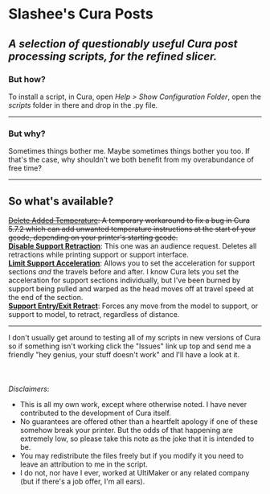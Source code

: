 # Slashee's Cura Posts
## *A selection of questionably useful Cura post processing scripts, for the refined slicer.*
### But how?
To install a script, in Cura, open *Help > Show Configuration Folder*, open the *scripts* folder in there and drop in the .py file.
***
### But why?
Sometimes things bother me. Maybe sometimes things bother you too. If that's the case, why shouldn't we both benefit from my overabundance of free time?
***
## So what's available?
~~[Delete Added Temperature](https://github.com/Slashee-the-Cow/SlasheesCuraPosts/blob/main/DeleteAddedTemperature/DeleteAddedTemperature.zip?raw=true): A temporary workaround to fix a bug in Cura 5.7.2 which can add unwanted temperature instructions at the start of your gcode, depending on your printer's starting gcode.~~  
**[Disable Support Retraction](https://github.com/Slashee-the-Cow/SlasheesCuraPosts/blob/main/DisableSupportRetraction/DisableSupportRetraction.zip?raw=true)**: This one was an audience request. Deletes all retractions while printing support or support interface.  
**[Limit Support Acceleration](https://github.com/Slashee-the-Cow/SlasheesCuraPosts/blob/main/LimitSupportAcceleration/LimitSupportAcceleration.zip?raw=true)**: Allows you to set the acceleration for support sections *and* the travels before and after. I know Cura lets you set the acceleration for support sections individually, but I've been burned by support being pulled and warped as the head moves off at travel speed at the end of the section.  
**[Support Entry/Exit Retract](https://github.com/Slashee-the-Cow/SlasheesCuraPosts/blob/main/SupportEntryExitRetract/SupportEntryExitRetract.zip?raw=true)**: Forces any move from the model to support, or support to model, to retract, regardless of distance.
***
I don't usually get around to testing all of my scripts in new versions of Cura so if something isn't working click the "Issues" link up top and send me a friendly "hey genius, your stuff doesn't work" and I'll have a look at it.
&NewLine;  
&NewLine;  
&NewLine;  
&NewLine;  
*Disclaimers*:
- This is all my own work, except where otherwise noted. I have never contributed to the development of Cura itself.
- No guarantees are offered other than a heartfelt apology if one of these somehow break your printer. But the odds of that happening are extremely low, so please take this note as the joke that it is intended to be.
- You may redistribute the files freely but if you modify it you need to leave an attribution to me in the script.
- I do not, nor have I ever, worked at UltiMaker or any related company (but if there's a job offer, I'm all ears).
